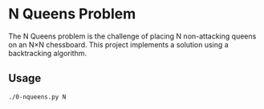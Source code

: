 # N Queens Problem

The N Queens problem is the challenge of placing N non-attacking queens on an N×N chessboard. This project implements a solution using a backtracking algorithm.

## Usage

```bash
./0-nqueens.py N
